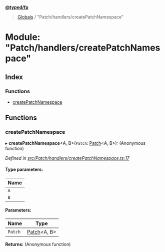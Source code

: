 **[@typed/fp](../README.md)**

> [Globals](../globals.md) / "Patch/handlers/createPatchNamespace"

# Module: "Patch/handlers/createPatchNamespace"

## Index

### Functions

* [createPatchNamespace](_patch_handlers_createpatchnamespace_.md#createpatchnamespace)

## Functions

### createPatchNamespace

▸ **createPatchNamespace**\<A, B>(`Patch`: [Patch](../interfaces/_patch_patch_.patch.md)\<A, B>): (Anonymous function)

*Defined in [src/Patch/handlers/createPatchNamespace.ts:17](https://github.com/TylorS/typed-fp/blob/8639976/src/Patch/handlers/createPatchNamespace.ts#L17)*

#### Type parameters:

Name |
------ |
`A` |
`B` |

#### Parameters:

Name | Type |
------ | ------ |
`Patch` | [Patch](../interfaces/_patch_patch_.patch.md)\<A, B> |

**Returns:** (Anonymous function)
